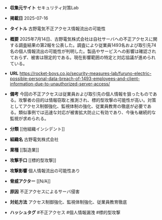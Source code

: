 - **収集元サイト**
セキュリティ対策Lab

- **掲載日**
2025-07-16

- **タイトル**
古野電気不正アクセス情報流出の可能性

- **概要**
2025年7月14日、古野電気株式会社は自社サーバへの不正アクセスに関する調査結果の第2報を公表した。調査により従業員1493名および取引先74名の個人情報流出の可能性が判明した。製品やサービスへの影響は確認されておらず、被害は限定的である。現在影響範囲の特定と対応協議が進められている。

- **URL**
https://rocket-boys.co.jp/security-measures-lab/furuno-electric-possible-personal-data-breach-of-1493-employees-and-client-information-due-to-unauthorized-server-access/

- **備考**
今回の不正アクセスは従業員および取引先の個人情報を狙ったものである。攻撃者の目的は情報窃取と推測され、標的型攻撃の可能性が高い。対策としてアクセス制御強化、監視体制の強化、従業員教育の徹底が必要である。類似事例では迅速な対応が被害拡大防止に有効であり、今後も継続的な監視が求められる。

- **分類**
[[他組織インシデント]]

- **組織名**
古野電気株式会社

- **業種**
[[製造業]]

- **攻撃手口**
[[標的型攻撃]]

- **攻撃影響**
個人情報流出の可能性あり

- **脅威アクター**
[[N/A]]

- **原因**
不正アクセスによるサーバ侵害

- **対処方法**
アクセス制御強化、監視体制強化、従業員教育徹底

- **ハッシュタグ**
#不正アクセス #個人情報漏洩 #標的型攻撃
